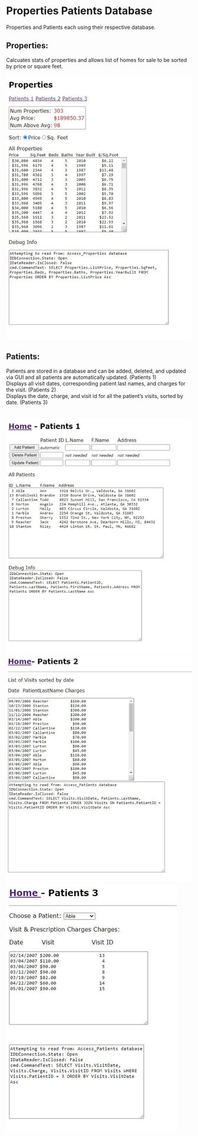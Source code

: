 # Properties Patients Database

Properties and Patients each using their respective database.

## Properties:
  
Calcuates stats of properties and allows list of homes for sale to be sorted by price or square feet.
<br>
<br>
![](Images/properties.JPG)


## Patients:

Patients are stored in a database and can be added, deleted, and updated via GUI and all patients are automatically updated. (Patients 1) <br>
Displays all visit dates, corresponding patient last names, and charges for the visit. (Patients 2)<br>
Displays the date, charge, and visit id for all the patient’s visits, sorted by date. (Patients 3) <br>
<br>
<br>
![](Images/patients_1.JPG)
![](Images/patients_2.JPG)
![](Images/patients_3.JPG)
